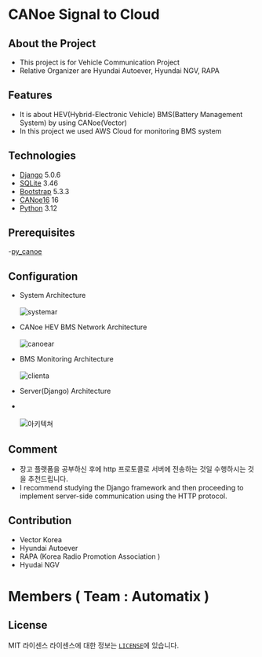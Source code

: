 # CANoe Signal to Cloud

## About the Project
- This project is for Vehicle Communication Project
- Relative Organizer are Hyundai Autoever, Hyundai NGV, RAPA


## Features
- It is about HEV(Hybrid-Electronic Vehicle) BMS(Battery Management System) by using CANoe(Vector)
- In this project we used AWS Cloud for monitoring BMS system

## Technologies

- [Django](https://www.djangoproject.com/) 5.0.6
- [SQLite](https://www.sqlite.org/) 3.46
- [Bootstrap](https://getbootstrap.com/) 5.3.3
- [CANoe16](https://www.vector.com/int/en/download/canoe-full-installer-16-sp6/) 16
- [Python](https://www.python.org/) 3.12

## Prerequisites

-[py_canoe](https://github.com/chaitu-ycr/py_canoe.git)


## Configuration
- System Architecture
<br></br>
![systemar](https://github.com/NahyunEE/CANoeSiganl_to_CloudServer/assets/50420981/62e2c86d-92a3-4246-9db7-5c4e450cfdf2)

- CANoe HEV BMS Network Architecture
<br></br>
![canoear](https://github.com/NahyunEE/CANoeSiganl_to_CloudServer/assets/50420981/98f7d3b5-aea5-4bc9-8b30-61b34b97ce23)

- BMS Monitoring Architecture
<br></br>
![clienta](https://github.com/NahyunEE/CANoeSiganl_to_CloudServer/assets/50420981/fa1ea4cc-09fe-4c61-8b0e-6e7b3f7baa60)

- Server(Django) Architecture
- <br></br>
![아키텍쳐](https://github.com/NahyunEE/CANoeSiganl_to_CloudServer/assets/50420981/053480cb-5bbc-4d20-aaaa-0fc210c2100b)



## Comment
- 장고 플랫폼을 공부하신 후에 http 프로토콜로 서버에 전송하는 것일 수행하시는 것을 추천드립니다.
- I recommend studying the Django framework and then proceeding to implement server-side communication using the HTTP protocol.

  
## Contribution
- Vector Korea
- Hyundai Autoever
- RAPA (Korea Radio Promotion Association )
- Hyudai NGV

# Members ( Team : Automatix )


## License
MIT 라이센스
라이센스에 대한 정보는 [`LICENSE`][license-url]에 있습니다.





<!--URLS-->
[license-url]: LICENSE.md
[contribution-url]: CONTRIBUTION.md
[readme-eng-url]: ../README.md
